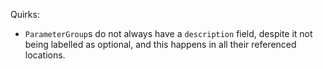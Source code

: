 Quirks:
- `ParameterGroup`s do not always have a `description` field, despite it not
  being labelled as optional, and this happens in all their referenced
  locations.
